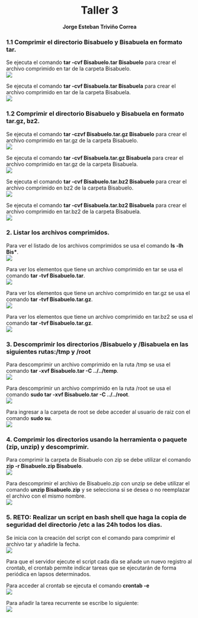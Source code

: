 <h1 align="center "><strong>Taller 3</strong></h1>


<p align="center">
<strong>Jorge Esteban Triviño Correa</strong>
</p>

<h3><strong>1.1 Comprimir el directorio Bisabuelo y Bisabuela en formato tar.</strong></h3>

Se ejecuta el comando <strong>tar -cvf Bisabuelo.tar Bisabuelo</strong> para crear el archivo comprimido en tar de la carpeta Bisabuelo. 
<br>
<img src="./Resources/1.png"/>


Se ejecuta el comando <strong>tar -cvf Bisabuela.tar Bisabuela</strong> para crear el archivo comprimido en tar de la carpeta Bisabuela. 
<br>
<img src="./Resources/2.png"/>

<h3><strong>1.2 Comprimir el directorio Bisabuelo y Bisabuela en formato tar.gz, bz2.</strong></h3>

Se ejecuta el comando <strong>tar -czvf Bisabuelo.tar.gz Bisabuelo</strong> para crear el archivo comprimido en tar.gz de la carpeta Bisabuelo. 
<br>
<img src="./Resources/3.png"/>

Se ejecuta el comando <strong>tar -cvf Bisabuela.tar.gz Bisabuela</strong> para crear el archivo comprimido en tar.gz de la carpeta Bisabuela. 
<br>
<img src="./Resources/4.png"/>

Se ejecuta el comando <strong>tar -cvf Bisabuelo.tar.bz2 Bisabuelo </strong> para crear el archivo comprimido en bz2 de la carpeta Bisabuelo. 
<br>
<img src="./Resources/5.png"/>

Se ejecuta el comando <strong>tar -cvf Bisabuela.tar.bz2 Bisabuela</strong> para crear el archivo comprimido en tar.bz2 de la carpeta Bisabuela. 
<br>
<img src="./Resources/6.png"/>


<h3><strong>2. Listar los archivos comprimidos.</strong></h3>

Para ver el listado de los archivos comprimidos se usa el comando <strong>ls -lh Bis*</strong>. 
<br>
<img src="./Resources/7.png"/>

Para ver los elementos que tiene un archivo comprimido en tar se usa el comando <strong>tar -tvf Bisabuelo.tar</strong>. 
<br>
<img src="./Resources/8.png"/>

Para ver los elementos que tiene un archivo comprimido en tar.gz se usa el comando <strong>tar -tvf Bisabuelo.tar.gz</strong>. 
<br>
<img src="./Resources/9.png"/>

Para ver los elementos que tiene un archivo comprimido en tar.bz2 se usa el comando <strong>tar -tvf Bisabuelo.tar.gz</strong>. 
<br>
<img src="./Resources/10.png"/>

<h3><strong>3. Descomprimir los directorios /Bisabuelo y /Bisabuela en las siguientes rutas:/tmp y /root</strong></h3>

Para descomprimir un archivo comprimido en la ruta /tmp se usa el comando <strong>tar -xvf Bisabuelo.tar -C ../../temp</strong>. 
<br>
<img src="./Resources/11.png"/>

Para descomprimir un archivo comprimido en la ruta /root se usa el comando <strong>sudo tar -xvf Bisabuelo.tar -C ../../root</strong>. 
<br>
<img src="./Resources/12.png"/>

Para ingresar a la carpeta de root se debe acceder al usuario de raiz con el comando <strong>sudo su</strong>. 
<br>
<img src="./Resources/13.png"/>

<h3><strong>4. Comprimir los directorios usando la herramienta o paquete (zip, unzip) y descomprimir.</strong></h3>

Para comprimir la carpeta de Bisabuelo con zip se debe utilizar el comando <strong>zip -r Bisabuelo.zip Bisabuelo</strong>. 
<br>
<img src="./Resources/14.png"/>

Para descomprimir el archivo de Bisabuelo.zip con unzip se debe utilizar el comando <strong>unzip Bisabuelo.zip</strong> y se selecciona si se desea o no reemplazar el archivo con el mismo nombre. 
<br>
<img src="./Resources/15.png"/>

<h3><strong>5. RETO: Realizar un script en bash shell que haga la copia de seguridad del directorio /etc a las 24h todos los dias.</strong></h3>

Se inicia con la creación del script con el comando para comprimir el archivo tar y añadirle la fecha.
<br>
<img src="./Resources/16.png"/>

Para que el servidor ejecute el script cada día se añade un nuevo registro al crontab, el crontab permite indicar tareas que se ejecutarán de forma periódica en lapsos determinados.

Para acceder al crontab se ejecuta el comando <b>crontab -e</b>
<br>
<img src="./Resources/17.png"/>

Para añadir la tarea recurrente se escribe lo siguiente:
<br>
<img src="./Resources/18.png"/>
